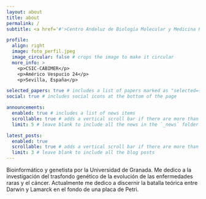 ```yaml
---
layout: about
title: about
permalink: /
subtitle: <a href='#'>Centro Andaluz de Biología Molecular y Medicina Regenerativa.</a>. CABIMER, Sevilla.

profile:
  align: right
  image: foto_perfil.jpeg
  image_circular: false # crops the image to make it circular
  more_info: >
    <p>CSIC-CABIMER</p>
    <p>Américo Vespucio 24</p>
    <p>Sevilla, España</p>

selected_papers: true # includes a list of papers marked as "selected={true}"
social: true # includes social icons at the bottom of the page

announcements:
  enabled: true # includes a list of news items
  scrollable: true # adds a vertical scroll bar if there are more than 3 news items
  limit: 5 # leave blank to include all the news in the `_news` folder

latest_posts:
  enabled: true
  scrollable: true # adds a vertical scroll bar if there are more than 3 new posts items
  limit: 3 # leave blank to include all the blog posts
---
```


Bioinformático y genetista por la Universidad de Granada.
Me dedico a la investigación del trasfondo genético de la evolución de las enfermedades raras y el cáncer.
Actualmente me dedico a discernir la batalla teórica entre Darwin y Lamarck en el fondo de una placa de Petri.
